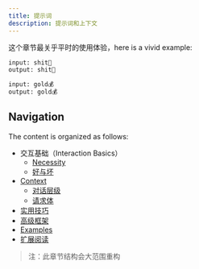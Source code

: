 ```yaml
---
title: 提示词
description: 提示词和上下文
---
```


这个章节最关乎平时的使用体验，here is a vivid example:
```bash
input: shit💩
output: shit💩

input: gold💰
output: gold💰
```

## Navigation

The content is organized as follows: 
- 交互基础（Interaction Basics）
  - [Necessity](/prompts/interaction-basics/basics)
  - [好与坏](/prompts/interaction-basics/good-vs-bad)
- [Context](/prompts/context)
  - [对话层级](/prompts/context/dialogue-levels)
  - [请求体](/prompts/context/request-body)
- [实用技巧](/prompts/practical-tips)
- [高级框架](/prompts/advanced-frameworks)
- [Examples](/prompts/examples)
- [扩展阅读](/prompts/extended-reading)

> 注：此章节结构会大范围重构
